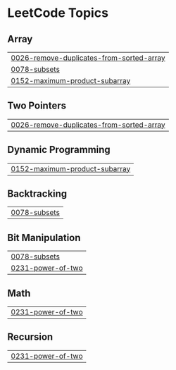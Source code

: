 

<!---LeetCode Topics Start-->
# LeetCode Topics
## Array
|  |
| ------- |
| [0026-remove-duplicates-from-sorted-array](https://github.com/solomon-2105/DSA/tree/master/0026-remove-duplicates-from-sorted-array) |
| [0078-subsets](https://github.com/solomon-2105/DSA/tree/master/0078-subsets) |
| [0152-maximum-product-subarray](https://github.com/solomon-2105/DSA/tree/master/0152-maximum-product-subarray) |
## Two Pointers
|  |
| ------- |
| [0026-remove-duplicates-from-sorted-array](https://github.com/solomon-2105/DSA/tree/master/0026-remove-duplicates-from-sorted-array) |
## Dynamic Programming
|  |
| ------- |
| [0152-maximum-product-subarray](https://github.com/solomon-2105/DSA/tree/master/0152-maximum-product-subarray) |
## Backtracking
|  |
| ------- |
| [0078-subsets](https://github.com/solomon-2105/DSA/tree/master/0078-subsets) |
## Bit Manipulation
|  |
| ------- |
| [0078-subsets](https://github.com/solomon-2105/DSA/tree/master/0078-subsets) |
| [0231-power-of-two](https://github.com/solomon-2105/DSA/tree/master/0231-power-of-two) |
## Math
|  |
| ------- |
| [0231-power-of-two](https://github.com/solomon-2105/DSA/tree/master/0231-power-of-two) |
## Recursion
|  |
| ------- |
| [0231-power-of-two](https://github.com/solomon-2105/DSA/tree/master/0231-power-of-two) |
<!---LeetCode Topics End-->
